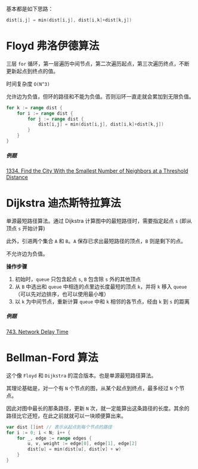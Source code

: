 基本都是如下思路：

```go
dist[i,j] = min(dist[i,j], dist[i,k]+dist[k,j])
```





# Floyd 弗洛伊德算法

三层 `for` 循环，第一层遍历中间节点，第二次遍历起点，第三次遍历终点，不断更新起点到终点的值。

时间复杂度 `O(N^3)`

允许边为负值，但环的路径和不能为负值。否则沿环一直走就会累加到无限负值。

```go
for k := range dist {
    for i := range dist {
        for j := range dist {
            dist[i,j] = min(dist[i,j], dist[i,k]+dist[k,j])
        }
    }
}
```



##### 例题

[1334. Find the City With the Smallest Number of Neighbors at a Threshold Distance](https://leetcode.com/problems/find-the-city-with-the-smallest-number-of-neighbors-at-a-threshold-distance/)





# Dijkstra 迪杰斯特拉算法

单源最短路径算法。通过 Dijkstra 计算图中的最短路径时，需要指定起点 `s` (即从顶点 `s` 开始计算)

此外，引进两个集合 `A` 和 `B`。`A` 保存已求出最短路径的顶点，`B` 则是剩下的点。

不允许边为负值。



**操作步骤**

1. 初始时，`queue` 只包含起点 `s`, `B` 包含除 `s` 外的其他顶点
2. 从 `B` 中选出和 `queue` 中相连的点里边长度最短的顶点 `k`，并将 `k` 移入 `queue`（可以先对边排序，也可以使用最小堆）
3. 以 `k` 为中间节点，重新计算 `queue` 中和 `k` 相邻的各节点，经由 `k` 到 `s` 的距离



##### 例题

[743. Network Delay Time](https://leetcode.com/problems/network-delay-time)





# Bellman-Ford 算法

这个像 `Floyd` 和 `Dijkstra` 的混合版本。也是单源最短路径算法。

其理论基础是，对一个有 `N` 个节点的图，从某个起点到终点，最多经过 `N` 个节点。

因此对图中最长的那条路径，更新 `N` 次，就一定能算出这条路径的长度。其余的路径比它还短，在此之前就就可以一块顺便算出来。

```go
var dist []int // 表示从起点到每个节点的路径
for i := 0; i < N; i++ {
    for _, edge := range edges {
        u, v, weight := edge[0], edge[1], edge[2]
        dist[u] = min(dist[u], dist[v] + w)
    }
}
```

